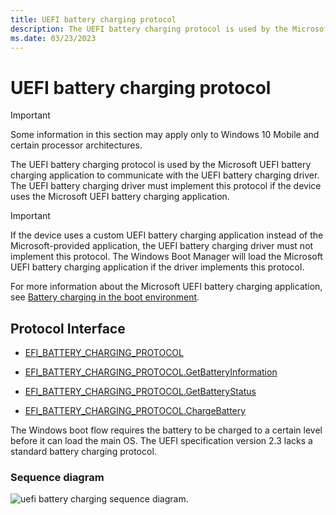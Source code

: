 ```yaml
---
title: UEFI battery charging protocol
description: The UEFI battery charging protocol is used by the Microsoft UEFI battery charging application to communicate with the UEFI battery charging driver. 
ms.date: 03/23/2023
---
```


# UEFI battery charging protocol

> [!IMPORTANT]
> Some information in this section may apply only to Windows 10 Mobile and certain processor architectures.

The UEFI battery charging protocol is used by the Microsoft UEFI battery charging application to communicate with the UEFI battery charging driver. The UEFI battery charging driver must implement this protocol if the device uses the Microsoft UEFI battery charging application.

> [!IMPORTANT]
> If the device uses a custom UEFI battery charging application instead of the Microsoft-provided application, the UEFI battery charging driver must not implement this protocol. The Windows Boot Manager will load the Microsoft UEFI battery charging application if the driver implements this protocol.

For more information about the Microsoft UEFI battery charging application, see [Battery charging in the boot environment](battery-charging-in-the-boot-environment.md).

## Protocol Interface

- [EFI_BATTERY_CHARGING_PROTOCOL](efi-battery-charging-protocol.md)

- [EFI_BATTERY_CHARGING_PROTOCOL.GetBatteryInformation](efi-battery-charging-protocolgetbatteryinformation.md)

- [EFI_BATTERY_CHARGING_PROTOCOL.GetBatteryStatus](efi-battery-charging-protocolgetbatterystatus.md)

- [EFI_BATTERY_CHARGING_PROTOCOL.ChargeBattery](efi-battery-charging-protocolchargebattery.md)

The Windows boot flow requires the battery to be charged to a certain level before it can load the main OS. The UEFI specification version 2.3 lacks a standard battery charging protocol.

### Sequence diagram

![uefi battery charging sequence diagram.](images/uefibatterychargingsequencediagram.png)
